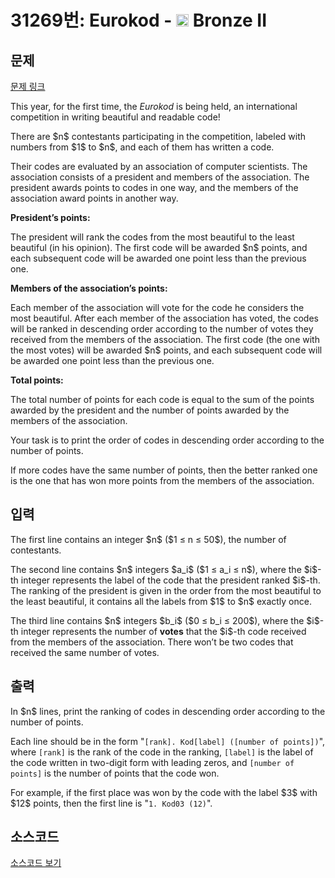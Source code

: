 # 31269번: Eurokod - <img src="https://static.solved.ac/tier_small/4.svg" style="height:20px" /> Bronze II

<!-- performance -->

<!-- 문제 제출 후 깃허브에 푸시를 했을 때 제출한 코드의 성능이 입력될 공간입니다.-->

<!-- end -->

## 문제

[문제 링크](https://boj.kr/31269)


<p>This year, for the first time, the <em>Eurokod</em> is being held, an international competition in writing beautiful and readable code!</p>

<p>There are $n$ contestants participating in the competition, labeled with numbers from $1$ to $n$, and each of them has written a code.</p>

<p>Their codes are evaluated by an association of computer scientists. The association consists of a president and members of the association. The president awards points to codes in one way, and the members of the association award points in another way.</p>

<p><strong>President’s points:</strong></p>

<p>The president will rank the codes from the most beautiful to the least beautiful (in his opinion). The first code will be awarded $n$ points, and each subsequent code will be awarded one point less than the previous one.</p>

<p><strong>Members of the association’s points:</strong></p>

<p>Each member of the association will vote for the code he considers the most beautiful. After each member of the association has voted, the codes will be ranked in descending order according to the number of votes they received from the members of the association. The first code (the one with the most votes) will be awarded $n$ points, and each subsequent code will be awarded one point less than the previous one.</p>

<p><strong>Total points:</strong></p>

<p>The total number of points for each code is equal to the sum of the points awarded by the president and the number of points awarded by the members of the association.</p>

<p>Your task is to print the order of codes in descending order according to the number of points.</p>

<p>If more codes have the same number of points, then the better ranked one is the one that has won more points from the members of the association.</p>



## 입력


<p>The first line contains an integer $n$ ($1 ≤ n ≤ 50$), the number of contestants.</p>

<p>The second line contains $n$ integers $a_i$ ($1 ≤ a_i ≤ n$), where the $i$-th integer represents the label of the code that the president ranked $i$-th. The ranking of the president is given in the order from the most beautiful to the least beautiful, it contains all the labels from $1$ to $n$ exactly once.</p>

<p>The third line contains $n$ integers $b_i$ ($0 ≤ b_i ≤ 200$), where the $i$-th integer represents the number of <strong>votes</strong> that the $i$-th code received from the members of the association. There won’t be two codes that received the same number of votes.</p>



## 출력


<p>In $n$ lines, print the ranking of codes in descending order according to the number of points.</p>

<p>Each line should be in the form "<code>[rank]. Kod[label] ([number of points])</code>", where <code>[rank]</code> is the rank of the code in the ranking, <code>[label]</code> is the label of the code written in two-digit form with leading zeros, and <code>[number of points]</code> is the number of points that the code won.</p>

<p>For example, if the first place was won by the code with the label $3$ with $12$ points, then the first line is "<code>1. Kod03 (12)</code>".</p>



## 소스코드

[소스코드 보기](Eurokod.cpp)